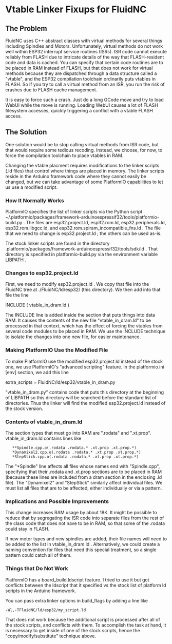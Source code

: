# Vtable Linker Fixups for FluidNC

## The Problem

FluidNC uses C++ abstract classes with virtual methods for several
things including Spindles and Motors.  Unfortunately, virtual methods
do not work well within ESP32 interrupt service routines (ISRs).  ISR
code cannot execute reliably from FLASH due to intricate details of
the way that FLASH-resident code and data is cached.  You can specify
that certain code routines are to be placed in RAM instead of FLASH,
but that does not work for virtual methods because they are dispatched
through a data structure called a "vtable", and the ESP32 compilation
toolchain ordinarily puts vtables in FLASH.  So if you try to call a virtual
method from an ISR, you run the risk of crashes due to FLASH cache
management.

It is easy to force such a crash.  Just do a long GCode move and
try to load WebUI while the move is running.  Loading WebUI causes
a lot of FLASH filesystem accesses, quickly triggering a conflict
with a vtable FLASH access.

## The Solution

One solution would be to stop calling virtual methods from ISR code,
but that would require some tedious recoding.  Instead, we choose,
for now, to force the compilation toolchain to place vtables in RAM.

Changing the vtable placment requires modifications to the linker
scripts (.ld files) that control where things are placed in memory.
The linker scripts reside in the Arduino framework code where they
cannot easily be changed, but we can take advantage of some PlatformIO
capabilities to let us use a modified script.

### How It Normally Works

PlatformIO specifies the list of linker scripts via the Python script
~/.platformio/packages/framework-arduinoespressif32/tools/platformio-build.py .
The files are esp32.project.ld, esp32.rom.ld, esp32.peripherals.ld,
esp32.rom.libgcc.ld, and esp32.rom.spiram_incompatible_fns.ld .
The file that we need to change is esp32.project.ld ; the others can
be used as-is.

The stock linker scripts are found in the directory
.platformio/packages/framework-arduinoespressif32/tools/sdk/ld .  That
directory is specified in platformio-build.py via the environment
variable LIBPATH .

### Changes to esp32.project.ld

First, we need to modify esp32.project.ld .  We copy that file into
the FluidNC tree at ./FluidNC/ld/esp32/ (this directory).  We then
add into that file the line

   INCLUDE ( vtable_in_dram.ld )

The INCLUDE line is added inside the section that puts things into
data RAM.  It causes the contents of the new file "vtable_in_dram.ld"
to be processed in that context, which has the effect of forcing the
vtables from several code modules to be placed in RAM.  We use the
INCLUDE technique to isolate the changes into one new file, for easier
maintenance.

### Making PlatformIO Use the Modified File

To make PlatformIO use the modified esp32.project.ld instead
of the stock one, we use PlatformIO's "advanced scripting"
feature.  In the platformio.ini [env] section, we add this line

   extra_scripts = FluidNC/ld/esp32/vtable_in_dram.py

"vtable_in_dram.py" contains code that puts this directory at
the beginning of LIBPATH so this directory will be searched before
the standard list of directories.  Thus the linker will find
the modified esp32.project.ld instead of the stock version.

### Contents of vtable_in_dram.ld

The section types that must go into RAM are ".rodata" and ".xt.prop".
vtable_in_dram.ld contains lines like

```
   **Spindle.cpp.o(.rodata .rodata.* .xt.prop .xt.prop.*)
   *Dynamixel2.cpp.o(.rodata .rodata.* .xt.prop .xt.prop.*)
   *StepStick.cpp.o(.rodata .rodata.* .xt.prop .xt.prop.*)
```

The "*Spindle" line affects all files whose names end with "Spindle.cpp",
specifying that their .rodata and .xt.prop sections are to be placed
in RAM (because these lines are included from a dram section in the
enclosing .ld file).  The "Dynamixel2" and "StepStick" similarly affect
individual files.  We must list all files that are to be affected,
either individually or via a pattern.

### Implications and Possible Improvements

This change increases RAM usage by about 18K.  It might be possible
to reduce that by segregating the ISR code into separate files from
the rest of the class code that does not nave to be in RAM, so that
some of the .rodata could stay in FLASH.

If new motor types and new spindles are added, their file names
will need to be added to the list in vtable_in_dram.ld .  Alternatively,
we could create a naming convention for files that need this
special treatment, so a single pattern could catch all of them.

### Things that Do Not Work

PlatformIO has a board_build.ldscript feature.  I tried to use it
but got conflicts between the ldscript that it specified vs the
stock list of platform ld scripts in the Arduino framework.

You can pass extra linker options in build_flags by adding a line
like

 `-Wl,-TFluidNC/ld/esp32/my_script.ld`

That does not work because the additional script is processed
after all of the stock scripts, and conflicts with them.  To
accomplish the task at hand, it is necessary to get inside of
one of the stock scripts, hence the "copy/modify/substitute"
technique above.
